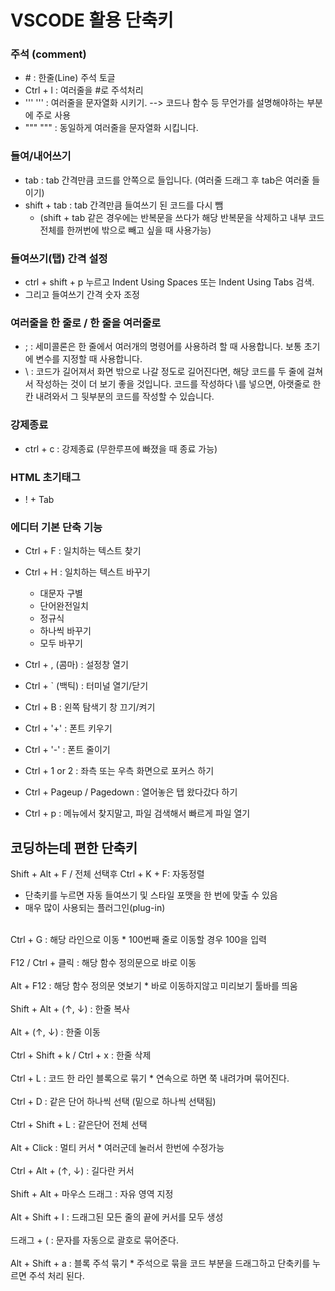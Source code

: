 # VSCODE 활용 단축키

### 주석 (comment)
* <span style="color.red">#</span> : 한줄(Line) 주석 토글 
* <span style="color.red">Ctrl + l</span> : 여러줄을 #로 주석처리  
* <span style="color.red">''' '''</span> : 여러줄을 문자열화 시키기. --> 코드나 함수 등 무언가를 설명해야하는 부분에 주로 사용  
* <span style="color.red">""" """</span> : 동일하게 여러줄을 문자열화 시킵니다.

### 들여/내어쓰기
* <span style="color.red">tab</span> : tab 간격만큼 코드를 안쪽으로 들입니다. (여러줄 드래그 후 tab은 여러줄 들이기)
* <span style="color.red">shift + tab</span> : tab 간격만큼 들여쓰기 된 코드를 다시 뺌
    * (shift + tab 같은 경우에는 반복문을 쓰다가 해당 반복문을 삭제하고 내부 코드 전체를 한꺼번에 밖으로 빼고 싶을 때 사용가능)

### 들여쓰기(탭) 간격 설정
* ctrl + shift + p 누르고 Indent Using Spaces 또는 Indent Using Tabs 검색.
* 그리고 들여쓰기 간격 숫자 조정

### 여러줄을 한 줄로 / 한 줄을 여러줄로 
* ; : 세미콜론은 한 줄에서 여러개의 명령어를 사용하려 할 때 사용합니다. 보통 초기에 변수를 지정할 때 사용합니다.
* \ : 코드가 길어져서 화면 밖으로 나갈 정도로 길어진다면, 해당 코드를 두 줄에 걸쳐서 작성하는 것이 더 보기 좋을 것입니다. 코드를 작성하다 \를 넣으면, 아랫줄로 한 칸 내려와서 그 뒷부분의 코드를 작성할 수 있습니다.


### 강제종료
* ctrl + c : 강제종료 (무한루프에 빠졌을 때 종료 가능)
  
### HTML 초기태그
* ! + Tab

### 에디터 기본 단축 기능
* Ctrl + F : 일치하는 텍스트 찾기
* Ctrl + H : 일치하는 텍스트 바꾸기
  * 대문자 구별
  * 단어완전일치
  * 정규식
  * 하나씩 바꾸기
  * 모두 바꾸기
 
* Ctrl + , (콤마) : 설정창 열기
* Ctrl + ` (백틱) : 터미널 열기/닫기
* Ctrl + B : 왼쪽 탐색기 창 끄기/켜기
* Ctrl + '+' : 폰트 키우기
* Ctrl + '-' : 폰트 줄이기
* Ctrl + 1 or 2 : 좌측 또는 우측 화면으로 포커스 하기
* Ctrl + Pageup / Pagedown : 열어놓은 탭 왔다갔다 하기
* Ctrl + p : 메뉴에서 찾지말고, 파일 검색해서 빠르게 파일 열기

## 코딩하는데 편한 단축키
Shift + Alt + F / 전체 선택후 Ctrl + K + F: 자동정렬
* 단축키를 누르면 자동 들여쓰기 및 스타일 포맷을 한 번에 맞출 수 있음
* 매우 많이 사용되는 플러그인(plug-in)
  
<br/>
Ctrl + G : 해당 라인으로 이동  
* 100번째 줄로 이동할 경우 100을 입력
<br/><br/>
F12 / Ctrl + 클릭 : 해당 함수 정의문으로 바로 이동
<br/><br/>
Alt + F12 : 해당 함수 정의문 엿보기
  * 바로 이동하지않고 미리보기 툴바를 띄움
<br/><br/>
Shift + Alt + (↑, ↓) : 한줄 복사
<br/><br/>
Alt + (↑, ↓) : 한줄 이동
<br/><br/>
Ctrl + Shift + k / Ctrl + x : 한줄 삭제
<br/><br/>
Ctrl + L : 코드 한 라인 블록으로 묶기
* 연속으로 하면 쭉 내려가며 묶어진다.
<br/><br/>
Ctrl + D : 같은 단어 하나씩 선택 (밑으로 하나씩 선택됨) 
<br/><br/>
Ctrl + Shift + L : 같은단어 전체 선택
<br/><br/>
Alt + Click : 멀티 커서
* 여러군데 눌러서 한번에 수정가능
<br/><br/>
Ctrl + Alt + (↑, ↓) : 길다란 커서
<br/><br/>
Shift + Alt + 마우스 드래그 : 자유 영역 지정
<br/><br/>
Alt + Shift + I : 드래그된 모든 줄의 끝에 커서를 모두 생성
<br/><br/>
드래그 + ( : 문자를 자동으로 괄호로 묶어준다.
<br/><br/>
Alt + Shift + a : 블록 주석 묶기
* 주석으로 묶을 코드 부분을 드래그하고 단축키를 누르면 주석 처리 된다.
